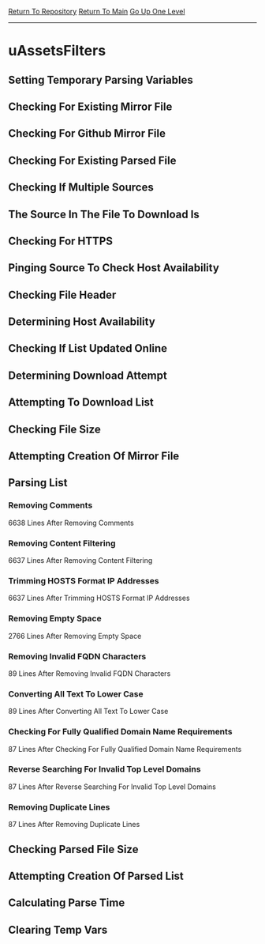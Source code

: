 [Return To Repository](https://github.com/deathbybandaid/piholeparser/)
[Return To Main](https://github.com/deathbybandaid/piholeparser/blob/master/RecentRunLogs/Mainlog.md)
[Go Up One Level](https://github.com/deathbybandaid/piholeparser/blob/master/RecentRunLogs/TopLevelScripts/30-Processing-External-Blacklists.md)
____________________________________
# uAssetsFilters
## Setting Temporary Parsing Variables
## Checking For Existing Mirror File
## Checking For Github Mirror File
## Checking For Existing Parsed File
## Checking If Multiple Sources
## The Source In The File To Download Is
## Checking For HTTPS
## Pinging Source To Check Host Availability
## Checking File Header
## Determining Host Availability
## Checking If List Updated Online
## Determining Download Attempt
## Attempting To Download List
## Checking File Size
## Attempting Creation Of Mirror File
## Parsing List
### Removing Comments
6638 Lines After Removing Comments
### Removing Content Filtering
6637 Lines After Removing Content Filtering
### Trimming HOSTS Format IP Addresses
6637 Lines After Trimming HOSTS Format IP Addresses
### Removing Empty Space
2766 Lines After Removing Empty Space
### Removing Invalid FQDN Characters
89 Lines After Removing Invalid FQDN Characters
### Converting All Text To Lower Case
89 Lines After Converting All Text To Lower Case
### Checking For Fully Qualified Domain Name Requirements
87 Lines After Checking For Fully Qualified Domain Name Requirements
### Reverse Searching For Invalid Top Level Domains
87 Lines After Reverse Searching For Invalid Top Level Domains
### Removing Duplicate Lines
87 Lines After Removing Duplicate Lines
## Checking Parsed File Size
## Attempting Creation Of Parsed List
## Calculating Parse Time
## Clearing Temp Vars
